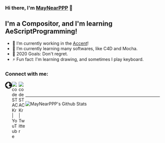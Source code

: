 ### Hi there, I'm [MayNearPPP][website] 👋

## I'm a Compositor, and I'm learning AeScriptProgramming!
- 🔭 I’m currently working in the [Accent][Accent]!
- 🌱 I’m currently learning many softwares, like C4D and Mocha.
- 🥅 2020 Goals: Don't regret.
- ⚡ Fun fact: I'm learning drawing, and sometimes I play keyboard.

### Connect with me:

[<img align="left" alt="codeSTACKr.com" width="22px" src="https://raw.githubusercontent.com/iconic/open-iconic/master/svg/globe.svg" />][website]
[<img align="left" alt="codeSTACKr | YouTube" width="22px" src="https://cdn.jsdelivr.net/npm/simple-icons@v3/icons/bilibili.svg" />][bilibili]
[<img align="left" alt="codeSTACKr | Twitter" width="22px" src="https://cdn.jsdelivr.net/npm/simple-icons@v3/icons/twitter.svg" />][twitter]

<br />
<br />

---

<img align="left" alt="MayNearPPP's Github Stats" src="https://github-readme-stats.vercel.app/api?username=MayNearPPP&show_icons=true&hide_border=true" />

[website]: http://maynearppp.com
[Accent]:http://www.acccent.com
[twitter]: https://twitter.com/MayNear_PPP
[bilibili]: https://space.bilibili.com/1907810
